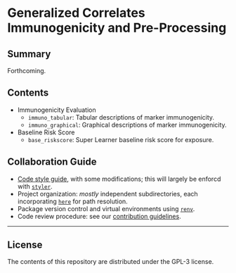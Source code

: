 # Generalized Correlates Immunogenicity and Pre-Processing

## Summary

Forthcoming.

## Contents

* Immunogenicity Evaluation
  * `immuno_tabular`: Tabular descriptions of marker immunogenicity.
  * `immuno_graphical`: Graphical descriptions of marker immunogenicity.
* Baseline Risk Score
  * `base_riskscore`: Super Learner baseline risk score for exposure.

## Collaboration Guide

* [Code style guide](https://style.tidyverse.org/), with some modifications;
  this will largely be enforcd with [`styler`](https://styler.r-lib.org/).
* Project organization: _mostly_ independent subdirectories, each incorporating
  [`here`](https://here.r-lib.org/) for path resolution.
* Package version control and virtual environments using
  [`renv`](https://rstudio.github.io/renv/).
* Code review procedure: see our [contribution
   guidelines](https://github.com/CoVPN/correlates_processing/blob/master/CONTRIBUTING.md).

---

## License

The contents of this repository are distributed under the GPL-3 license.
